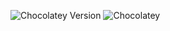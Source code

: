 ![![Chocolatey Version](https://img.shields.io/chocolatey/v/burp-suite-pro-edition?label=Burp%20Suite%20Pro&style=for-the-badge)](https://community.chocolatey.org/packages/burp-suite-pro-edition/) ![Chocolatey](https://img.shields.io/chocolatey/dt/burp-suite-pro-edition?style=for-the-badge)

